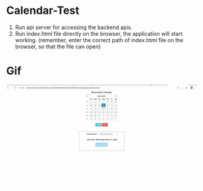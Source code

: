 # Calendar-Test

1. Run api server for accessing the backend apis.
2. Run index.html file directly on the browser, the application will start working. (remember, enter the correct path of index.html file on the browser, so that the file can open)


# Gif

![](gif.gif)

